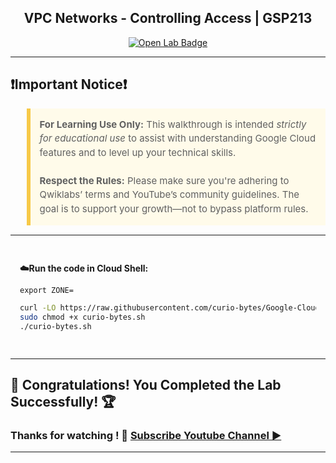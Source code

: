 <h2 align="center">
VPC Networks - Controlling Access | GSP213
</h2>

<div align="center">
  <a href="https://www.cloudskillsboost.google/games/6213/labs/39386" target="_blank" rel="noopener noreferrer">
    <img src="https://img.shields.io/badge/Open_Lab-Cloud_Skills_Boost-4285F4?style=for-the-badge&logo=google&logoColor=white&labelColor=34A853" alt="Open Lab Badge">
  </a>
</div>

---

## ❗Important Notice❗

<blockquote style="background-color: #fffbea; border-left: 6px solid #f7c948; padding: 1em; font-size: 15px; line-height: 1.5;">
  <strong>For Learning Use Only:</strong> This walkthrough is intended <em>strictly for educational use</em> to assist with understanding Google Cloud features and to level up your technical skills.
  <br><br>
  <strong>Respect the Rules:</strong> Please make sure you're adhering to Qwiklabs’ terms and YouTube’s community guidelines. The goal is to support your growth—not to bypass platform rules.
</blockquote>

---

<div style="padding: 15px; margin: 10px 0;">
<p><strong>☁️Run the code in Cloud Shell:</strong></p>

```
export ZONE=
```

```bash
curl -LO https://raw.githubusercontent.com/curio-bytes/Google-Cloud-Arcade/main/VPC%20Networks%20-%20Controlling%20Access/curio-bytes.sh
sudo chmod +x curio-bytes.sh
./curio-bytes.sh
```
</div>

---
## 🎉 Congratulations! You Completed the Lab Successfully! 🏆  

### Thanks for watching ! 💮 [Subscribe Youtube Channel ▶️](https://youtube.com/@curio_bytes_15?si=rJfZC1bLswC79o3V)
---

